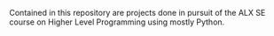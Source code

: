 Contained in this repository are projects done in pursuit of the ALX SE course on Higher Level Programming using mostly Python.

